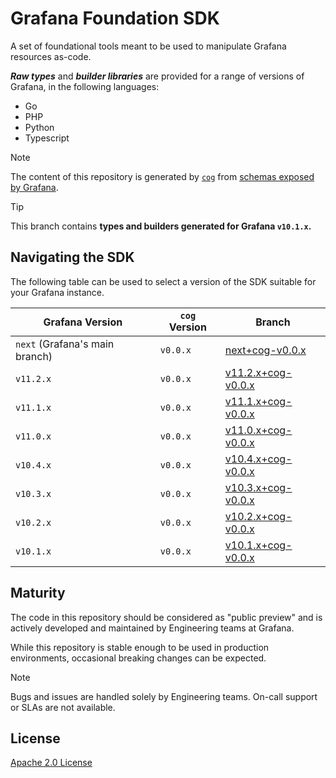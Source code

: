 # Grafana Foundation SDK

A set of foundational tools meant to be used to manipulate Grafana resources
as-code.

**_Raw types_** and **_builder libraries_** are provided for a range
of versions of Grafana, in the following languages:

* Go
* PHP
* Python
* Typescript

> [!NOTE]
> The content of this repository is generated by [`cog`][cog] from
> [schemas exposed by Grafana][kind-registry].

> [!TIP]
> This branch contains **types and builders generated for Grafana `v10.1.x`.**

## Navigating the SDK

The following table can be used to select a version of the SDK suitable for
your Grafana instance.

| Grafana Version                | `cog` Version | Branch |
| ------------------------------ | ------------- | ------ |
| `next` (Grafana's main branch) | `v0.0.x`      | [next+cog-v0.0.x](https://github.com/grafana/grafana-foundation-sdk/tree/next%2Bcog-v0.0.x) |
| `v11.2.x`                      | `v0.0.x`      | [v11.2.x+cog-v0.0.x](https://github.com/grafana/grafana-foundation-sdk/tree/v11.2.x%2Bcog-v0.0.x) |
| `v11.1.x`                      | `v0.0.x`      | [v11.1.x+cog-v0.0.x](https://github.com/grafana/grafana-foundation-sdk/tree/v11.1.x%2Bcog-v0.0.x) |
| `v11.0.x`                      | `v0.0.x`      | [v11.0.x+cog-v0.0.x](https://github.com/grafana/grafana-foundation-sdk/tree/v11.0.x%2Bcog-v0.0.x) |
| `v10.4.x`                      | `v0.0.x`      | [v10.4.x+cog-v0.0.x](https://github.com/grafana/grafana-foundation-sdk/tree/v10.4.x%2Bcog-v0.0.x) |
| `v10.3.x`                      | `v0.0.x`      | [v10.3.x+cog-v0.0.x](https://github.com/grafana/grafana-foundation-sdk/tree/v10.3.x%2Bcog-v0.0.x) |
| `v10.2.x`                      | `v0.0.x`      | [v10.2.x+cog-v0.0.x](https://github.com/grafana/grafana-foundation-sdk/tree/v10.2.x%2Bcog-v0.0.x) |
| `v10.1.x`                      | `v0.0.x`      | [v10.1.x+cog-v0.0.x](https://github.com/grafana/grafana-foundation-sdk/tree/v10.1.x%2Bcog-v0.0.x) |

## Maturity

The code in this repository should be considered as "public preview" and is actively developed and maintained by Engineering teams at Grafana.

While this repository is stable enough to be used in production environments, occasional breaking changes can be expected.

> [!NOTE]
> Bugs and issues are handled solely by Engineering teams. On-call support or SLAs are not available.

## License

[Apache 2.0 License](./LICENSE)

[cog]: <https://github.com/grafana/cog>
[kind-registry]: <https://github.com/grafana/kind-registry>
